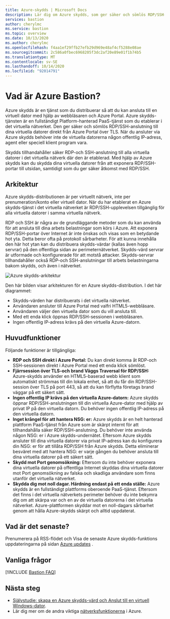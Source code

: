 ```yaml
---
title: Azure-skydds | Microsoft Docs
description: Lär dig om Azure skydds, som ger säker och sömlös RDP/SSH-anslutning till dina virtuella datorer utan att exponera RDP/SSH-portar externt.
services: bastion
author: cherylmc
ms.service: bastion
ms.topic: overview
ms.date: 10/13/2020
ms.author: cherylmc
ms.openlocfilehash: f4aa1ef29ffb27efb29d969e48af4cf5288e08ae
ms.sourcegitcommit: 2c586a0fbec6968205f3dc2af20e89e01f1b74b5
ms.translationtype: MT
ms.contentlocale: sv-SE
ms.lasthandoff: 10/14/2020
ms.locfileid: "92014791"
---
```

# <a name="what-is-azure-bastion"></a>Vad är Azure Bastion?

Azure skydds är en tjänst som du distribuerar så att du kan ansluta till en virtuell dator med hjälp av webbläsaren och Azure Portal. Azure skydds-tjänsten är en fullständigt Platform-hanterad PaaS-tjänst som du etablerar i det virtuella nätverket. Den ger säker och sömlös RDP/SSH-anslutning till dina virtuella datorer direkt från Azure Portal över TLS. När du ansluter via Azure skydds behöver inte de virtuella datorerna någon offentlig IP-adress, agent eller speciell klient program vara.

Skydds tillhandahåller säker RDP-och SSH-anslutning till alla virtuella datorer i det virtuella nätverk där den är etablerad. Med hjälp av Azure skydds kan du skydda dina virtuella datorer från att exponera RDP/SSH-portar till utsidan, samtidigt som du ger säker åtkomst med RDP/SSH.

## <a name="architecture"></a>Arkitektur

Azure skydds-distributionen är per virtuellt nätverk, inte per prenumeration/konto eller virtuell dator. När du har etablerat en Azure skydds-tjänst i det virtuella nätverket är RDP/SSH-upplevelsen tillgänglig för alla virtuella datorer i samma virtuella nätverk.

RDP och SSH är några av de grundläggande metoder som du kan använda för att ansluta till dina arbets belastningar som körs i Azure. Att exponera RDP/SSH-portar över Internet är inte önskas och visas som en betydande hot yta. Detta beror ofta på protokoll sårbarheter. För att kunna innehålla den här hot ytan kan du distribuera skydds-värdar (kallas även hopp servrar) på den offentliga sidan av perimeternätverket. Skydds-värd servrar är utformade och konfigurerade för att motstå attacker. Skydds-servrar tillhandahåller också RDP-och SSH-anslutningar till arbets belastningarna bakom skydds, och även i nätverket.

![Azure skydds-arkitektur](./media/bastion-overview/architecture.png)

Den här bilden visar arkitekturen för en Azure skydds-distribution. I det här diagrammet:

* Skydds-värden har distribuerats i det virtuella nätverket.
* Användaren ansluter till Azure Portal med valfri HTML5-webbläsare.
* Användaren väljer den virtuella dator som du vill ansluta till.
* Med ett enda klick öppnas RDP/SSH-sessionen i webbläsaren.
* Ingen offentlig IP-adress krävs på den virtuella Azure-datorn.

## <a name="key-features"></a>Huvudfunktioner

Följande funktioner är tillgängliga:

* **RDP och SSH direkt i Azure Portal:** Du kan direkt komma åt RDP-och SSH-sessionen direkt i Azure Portal med ett enda klick sömlöst.
* **Fjärrsession över TLS-och brand Väggs Traversal för RDP/SSH:** Azure-skydds använder en HTML5-baserad webb klient som automatiskt strömmas till din lokala enhet, så att du får din RDP/SSH-session över TLS på port 443, så att du kan förflytta företags brand väggar på ett säkert sätt.
* **Ingen offentlig IP krävs på den virtuella Azure-datorn:** Azure skydds öppnar RDP/SSH-anslutningen till din virtuella Azure-dator med hjälp av privat IP på den virtuella datorn. Du behöver ingen offentlig IP-adress på den virtuella datorn.
* **Inget krångel för att hantera NSG: er:** Azure skydds är en helt hanterad plattform PaaS-tjänst från Azure som är skärpt internt för att tillhandahålla säker RDP/SSH-anslutning. Du behöver inte använda någon NSG: er i Azure skydds-undernätet. Eftersom Azure skydds ansluter till dina virtuella datorer via privat IP-adress kan du konfigurera din NSG: er för att tillåta RDP/SSH från Azure skydds. Detta eliminerar besväret med att hantera NSG: er varje gången du behöver ansluta till dina virtuella datorer på ett säkert sätt.
* **Skydd mot Port genomsökning:** Eftersom du inte behöver exponera dina virtuella datorer på offentliga Internet skyddas dina virtuella datorer mot Port genomsökning av falska och skadliga användare som finns utanför det virtuella nätverket.
* **Skydda dig mot noll dagar. Härdning endast på ett enda ställe:** Azure skydds är en fullständigt plattforms oberoende PaaS-tjänst. Eftersom det finns i det virtuella nätverkets perimeter behöver du inte bekymra dig om att skärpa var och en av de virtuella datorerna i det virtuella nätverket. Azure-plattformen skyddar mot en noll-dagars sårbarhet genom att hålla Azure-skydds skärpt och alltid uppdaterat.

## <a name="whats-new"></a><a name="new"></a>Vad är det senaste?

Prenumerera på RSS-flödet och Visa de senaste Azure skydds-funktions uppdateringarna på sidan [Azure updates](https://azure.microsoft.com/updates/?category=networking&query=Azure%20Bastion) .

## <a name="faq"></a>Vanliga frågor

[!INCLUDE [Bastion FAQ](../../includes/bastion-faq-include.md)]

## <a name="next-steps"></a>Nästa steg

* [Självstudie: skapa en Azure skydds-värd och Anslut till en virtuell Windows-dator](tutorial-create-host-portal.md).
* Lär dig mer om de andra viktiga [nätverksfunktionerna](../networking/networking-overview.md) i Azure.
